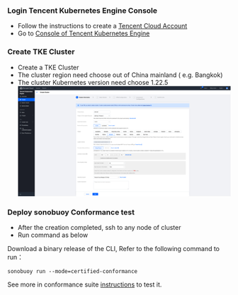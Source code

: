 
### Login Tencent Kubernetes Engine Console
- Follow the instructions to create a [Tencent Cloud Account](https://cloud.tencent.com/register)
- Go to  [Console of Tencent Kubernetes Engine ](https://console.cloud.tencent.com/tke2/cluster) 

### Create TKE Cluster
- Create a TKE Cluster
- The cluster region need choose out of China mainland ( e.g. Bangkok)
- The cluster Kubernetes version need choose 1.22.5
![](CreateTkeCluster.png)

### Deploy sonobuoy Conformance test
- After the creation completed, ssh to any node of cluster
- Run command as below

Download a binary release of the CLI, Refer to the following command to run：

```shell
sonobuoy run --mode=certified-conformance
```

See more in conformance suite [instructions](https://github.com/cncf/k8s-conformance/blob/master/instructions.md#running) to test it.

